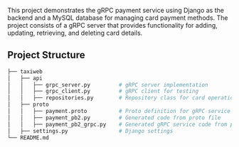 This project demonstrates the gRPC payment service using Django as the backend and a MySQL database for managing card payment methods. The project consists of a gRPC server that provides functionality for adding, updating, retrieving, and deleting card details. 

## Project Structure
```bash
├── taxiweb
│   ├── api
│   │   ├── grpc_server.py         # gRPC server implementation
│   │   ├── grpc_client.py         # gRPC client for testing
│   │   ├── repositories.py        # Repository class for card operations
│   ├── proto
│   │   ├── payment.proto          # Proto definition for gRPC service
│   │   ├── payment_pb2.py         # Generated code from proto file
│   │   ├── payment_pb2_grpc.py    # Generated gRPC service code from proto file
│   ├── settings.py                # Django settings
└── README.md
